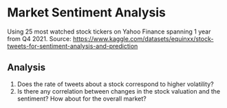 # Market Sentiment Analysis

Using 25 most watched stock tickers on Yahoo Finance spanning 1 year from Q4 2021.
Source: https://www.kaggle.com/datasets/equinxx/stock-tweets-for-sentiment-analysis-and-prediction

## Analysis
1. Does the rate of tweets about a stock correspond to higher volatility?
2. Is there any correlation between changes in the stock valuation and the sentiment? How about for the overall market?
